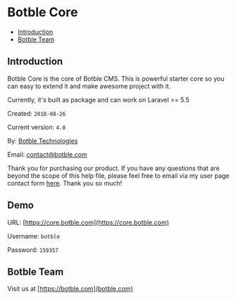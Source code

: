 # Botble Core

- [Introduction](#introduction)
- [Botble Team](#botble_team)

<a name="introduction"></a>
## Introduction

Botble Core is the core of Botble CMS. This is powerful starter core so you can easy to extend it and make awesome project with it.

Currently, it's built as package and can work on Laravel >= 5.5

Created: `2018-08-26`

Current version: `4.0`

By: [Botble Technologies](https://botble.com)

Email: [contact@botble.com](mailto:contact@botble.com)

Thank you for purchasing our product. If you have any questions that are beyond the scope of this help file, 
please feel free to email via my user page contact form [here](https://themeforest.net/user/botble). Thank you so much!
		
<a name="demo"></a>
## Demo

URL: [https://core.botble.com](https://core.botble.com)

Username: `botble`

Password: `159357`

<a name="botble_team"></a>
## Botble Team

Visit us at [https://botble.com](botble.com)